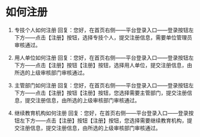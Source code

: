 # 如何注册

1. 专技个人如何注册
回复：您好，在首页右侧——平台登录入口——登录按钮左下方——点击【注册】按钮，选择专技个人，提交注册信息，需要单位管理员审核通过。

2. 用人单位如何注册
回复：您好，在首页右侧——平台登录入口——登录按钮左下方——点击【注册】按钮【注册】按钮，选择用人单位，提交注册信息，由所选的上级审核部门审核通过。

3. 主管部门如何注册
回复：您好，在首页右侧——平台登录入口——登录按钮左下方——点击【注册】按钮【注册】按钮，您选择需要主管部门，提交注册信息，提交注册信息，由所选的上级审核部门审核通过。

4. 继续教育机构如何注册
回复：您好，在首页右侧——平台登录入口——登录按钮左下方——点击【注册】按钮【注册】按钮，您选择需要继续教育机构，提交注册信息，提交注册信息，由所选的上级审核部门审核通过。